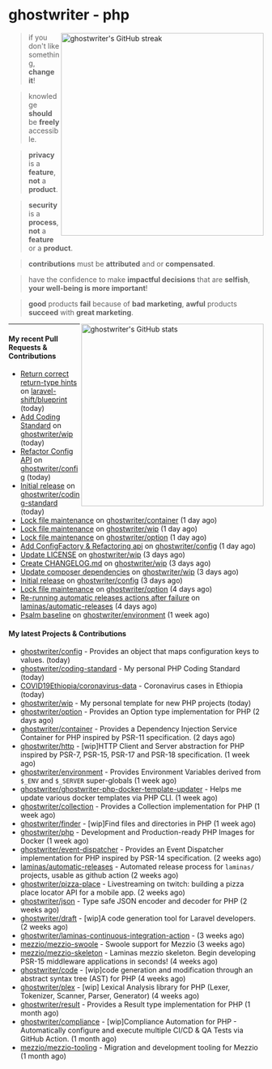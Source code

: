 # ghostwriter - php

<img alt="ghostwriter's GitHub streak" width="400px" align="right" src="https://github-readme-streak-stats.herokuapp.com/?cache_seconds=1800&user=ghostwriter">

> if you don't like something, **change it**!

> knowledge **should** be **freely** accessible.

> **privacy** is a **feature**, **not** a **product**.

> **security** is a **process**, **not** a **feature** or a **product**.

> **contributions** must be **attributed** and or **compensated**.

> have the confidence to make **impactful decisions** that are **selfish**, **your well-being is more important**!

> **good** products **fail** because of **bad marketing**, **awful** products **succeed** with **great marketing**.

<img alt="ghostwriter's GitHub stats" width="360px" align="right" src="https://github-readme-stats.vercel.app/api?cache_seconds=1800&username=ghostwriter&show_icons=true&count_private=true&hide_title=true&hide_rank=true&icon_color=333">

---

#### My recent Pull Requests & Contributions

- [Return correct return-type hints](https://github.com/laravel-shift/blueprint/pull/591) on [laravel-shift/blueprint](https://github.com/laravel-shift/blueprint) (today)
- [Add Coding Standard](https://github.com/ghostwriter/wip/pull/27) on [ghostwriter/wip](https://github.com/ghostwriter/wip) (today)
- [Refactor Config API](https://github.com/ghostwriter/config/pull/3) on [ghostwriter/config](https://github.com/ghostwriter/config) (today)
- [Initial release](https://github.com/ghostwriter/coding-standard/pull/1) on [ghostwriter/coding-standard](https://github.com/ghostwriter/coding-standard) (today)
- [Lock file maintenance](https://github.com/ghostwriter/container/pull/14) on [ghostwriter/container](https://github.com/ghostwriter/container) (1 day ago)
- [Lock file maintenance](https://github.com/ghostwriter/wip/pull/26) on [ghostwriter/wip](https://github.com/ghostwriter/wip) (1 day ago)
- [Lock file maintenance](https://github.com/ghostwriter/option/pull/21) on [ghostwriter/option](https://github.com/ghostwriter/option) (1 day ago)
- [Add ConfigFactory &amp; Refactoring api](https://github.com/ghostwriter/config/pull/2) on [ghostwriter/config](https://github.com/ghostwriter/config) (1 day ago)
- [Update LICENSE](https://github.com/ghostwriter/wip/pull/25) on [ghostwriter/wip](https://github.com/ghostwriter/wip) (3 days ago)
- [Create CHANGELOG.md](https://github.com/ghostwriter/wip/pull/24) on [ghostwriter/wip](https://github.com/ghostwriter/wip) (3 days ago)
- [Update composer dependencies](https://github.com/ghostwriter/wip/pull/23) on [ghostwriter/wip](https://github.com/ghostwriter/wip) (3 days ago)
- [Initial release](https://github.com/ghostwriter/config/pull/1) on [ghostwriter/config](https://github.com/ghostwriter/config) (3 days ago)
- [Lock file maintenance](https://github.com/ghostwriter/option/pull/20) on [ghostwriter/option](https://github.com/ghostwriter/option) (4 days ago)
- [Re-running automatic releases actions after failure](https://github.com/laminas/automatic-releases/pull/230) on [laminas/automatic-releases](https://github.com/laminas/automatic-releases) (4 days ago)
- [Psalm baseline](https://github.com/ghostwriter/environment/pull/11) on [ghostwriter/environment](https://github.com/ghostwriter/environment) (1 week ago)

#### My latest Projects & Contributions

- [ghostwriter/config](https://github.com/ghostwriter/config) - Provides an object that maps configuration keys to values. (today)
- [ghostwriter/coding-standard](https://github.com/ghostwriter/coding-standard) - My personal PHP Coding Standard (today)
- [COVID19Ethiopia/coronavirus-data](https://github.com/COVID19Ethiopia/coronavirus-data) - Coronavirus cases in Ethiopia (today)
- [ghostwriter/wip](https://github.com/ghostwriter/wip) - My personal template for new PHP projects (today)
- [ghostwriter/option](https://github.com/ghostwriter/option) - Provides an Option type implementation for PHP (2 days ago)
- [ghostwriter/container](https://github.com/ghostwriter/container) - Provides a Dependency Injection Service Container for PHP inspired by PSR-11 specification. (2 days ago)
- [ghostwriter/http](https://github.com/ghostwriter/http) - [wip]HTTP Client and Server abstraction for PHP inspired by PSR-7, PSR-15, PSR-17 and PSR-18 specification. (1 week ago)
- [ghostwriter/environment](https://github.com/ghostwriter/environment) - Provides Environment Variables derived from `$_ENV` and `$_SERVER` super-globals (1 week ago)
- [ghostwriter/ghostwriter-php-docker-template-updater](https://github.com/ghostwriter/ghostwriter-php-docker-template-updater) - Helps me update various docker templates via PHP CLI. (1 week ago)
- [ghostwriter/collection](https://github.com/ghostwriter/collection) - Provides a Collection implementation for PHP (1 week ago)
- [ghostwriter/finder](https://github.com/ghostwriter/finder) - [wip]Find files and directories in PHP (1 week ago)
- [ghostwriter/php](https://github.com/ghostwriter/php) - Development and Production-ready PHP Images for Docker (1 week ago)
- [ghostwriter/event-dispatcher](https://github.com/ghostwriter/event-dispatcher) - Provides an Event Dispatcher implementation for PHP inspired by PSR-14 specification. (2 weeks ago)
- [laminas/automatic-releases](https://github.com/laminas/automatic-releases) - Automated release process for `laminas/` projects, usable as github action (2 weeks ago)
- [ghostwriter/pizza-place](https://github.com/ghostwriter/pizza-place) - Livestreaming on twitch: building a pizza place locator API for a mobile app. (2 weeks ago)
- [ghostwriter/json](https://github.com/ghostwriter/json) - Type safe JSON encoder and decoder for PHP (2 weeks ago)
- [ghostwriter/draft](https://github.com/ghostwriter/draft) - [wip]A code generation tool for Laravel developers. (2 weeks ago)
- [ghostwriter/laminas-continuous-integration-action](https://github.com/ghostwriter/laminas-continuous-integration-action) -  (3 weeks ago)
- [mezzio/mezzio-swoole](https://github.com/mezzio/mezzio-swoole) - Swoole support for Mezzio (3 weeks ago)
- [mezzio/mezzio-skeleton](https://github.com/mezzio/mezzio-skeleton) - Laminas mezzio skeleton. Begin developing PSR-15 middleware applications in seconds! (4 weeks ago)
- [ghostwriter/code](https://github.com/ghostwriter/code) - [wip]code generation and modification through an abstract syntax tree (AST) for PHP (4 weeks ago)
- [ghostwriter/plex](https://github.com/ghostwriter/plex) - [wip] Lexical Analysis library for PHP (Lexer, Tokenizer, Scanner, Parser, Generator) (4 weeks ago)
- [ghostwriter/result](https://github.com/ghostwriter/result) - Provides a Result type implementation for PHP (1 month ago)
- [ghostwriter/compliance](https://github.com/ghostwriter/compliance) - [wip]Compliance Automation for PHP - Automatically configure and execute multiple CI/CD &amp; QA Tests via GitHub Action. (1 month ago)
- [mezzio/mezzio-tooling](https://github.com/mezzio/mezzio-tooling) - Migration and development tooling for Mezzio (1 month ago)
